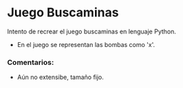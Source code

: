# Juego Buscaminas
Intento de recrear el juego buscaminas en lenguaje Python.
- En el juego se representan las bombas como 'x'.

### Comentarios:
- Aún no extensibe, tamaño fijo.
